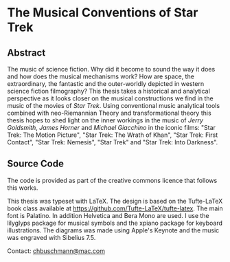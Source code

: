 # The Musical Conventions of Star Trek
## Abstract
The music of science fiction. Why did it become to sound the way it does and how does the musical mechanisms work? How are space, the extraordinary, the fantastic and the outer-worldly depicted in western science fiction filmography? This thesis takes a historical and analytical perspective as it looks closer on the musical constructions we find in the music of the movies of _Star Trek_. Using conventional music analytical tools combined with neo-Riemannian Theory and transformational theory this thesis hopes to shed light on the inner workings in the music of _Jerry Goldsmith_, _James Horner_ and _Michael Giacchino_ in the iconic films: "Star Trek: The Motion Picture", "Star Trek: The Wrath of Khan", "Star Trek: First Contact", "Star Trek: Nemesis", "Star Trek" and "Star Trek: Into Darkness".
## Source Code
The code is provided as part of the creative commons licence that follows this works. 

This thesis was typeset with LaTeX. The design is based on the Tufte-LaTeX book class available at https://github.com/Tufte-LaTeX/tufte-latex. The main font is Palatino. In addition Helvetica and Bera Mono are used. I use the lilyglyps package for musical symbols and the xpiano package for keyboard illustrations. The diagrams was made using Apple's Keynote and the music was engraved with Sibelius 7.5.

Contact:
chbuschmann@mac.com
